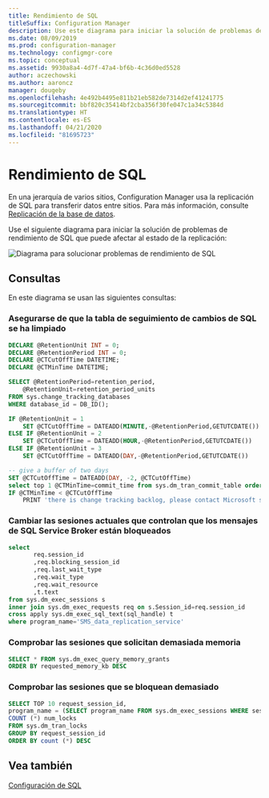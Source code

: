 ```yaml
---
title: Rendimiento de SQL
titleSuffix: Configuration Manager
description: Use este diagrama para iniciar la solución de problemas de rendimiento de SQL para Configuration Manager
ms.date: 08/09/2019
ms.prod: configuration-manager
ms.technology: configmgr-core
ms.topic: conceptual
ms.assetid: 9930a8a4-4d7f-47a4-bf6b-4c36d0ed5528
author: aczechowski
ms.author: aaroncz
manager: dougeby
ms.openlocfilehash: 4e492b4495e811b21eb582de7314d2ef41241775
ms.sourcegitcommit: bbf820c35414bf2cba356f30fe047c1a34c5384d
ms.translationtype: HT
ms.contentlocale: es-ES
ms.lasthandoff: 04/21/2020
ms.locfileid: "81695723"
---
```

# <a name="sql-performance"></a>Rendimiento de SQL

En una jerarquía de varios sitios, Configuration Manager usa la replicación de SQL para transferir datos entre sitios. Para más información, consulte [Replicación de la base de datos](../../../plan-design/hierarchy/database-replication.md).

Use el siguiente diagrama para iniciar la solución de problemas de rendimiento de SQL que puede afectar al estado de la replicación:

![Diagrama para solucionar problemas de rendimiento de SQL](media/sql-performance.png)

<!-- PNG used instead of SVG because the SQL statements wrap weird in the SVG. The SVG file exists in the same location. -->

## <a name="queries"></a>Consultas

En este diagrama se usan las siguientes consultas:

### <a name="make-sure-sql-change-tracking-table-is-cleaned-up"></a>Asegurarse de que la tabla de seguimiento de cambios de SQL se ha limpiado

```sql
DECLARE @RetentionUnit INT = 0;
DECLARE @RetentionPeriod INT = 0;
DECLARE @CTCutOffTime DATETIME;
DECLARE @CTMinTime DATETIME;

SELECT @RetentionPeriod=retention_period,  
    @RetentionUnit=retention_period_units  
FROM sys.change_tracking_databases  
WHERE database_id = DB_ID();

IF @RetentionUnit = 1
    SET @CTCutOffTime = DATEADD(MINUTE,-@RetentionPeriod,GETUTCDATE())
ELSE IF @RetentionUnit = 2
    SET @CTCutOffTime = DATEADD(HOUR,-@RetentionPeriod,GETUTCDATE())
ELSE IF @RetentionUnit = 3
    SET @CTCutOffTime = DATEADD(DAY,-@RetentionPeriod,GETUTCDATE())

-- give a buffer of two days
SET @CTCutOffTime = DATEADD(DAY, -2, @CTCutOffTime)
select top 1 @CTMinTime=commit_time from sys.dm_tran_commit_table order by commit_ts asc
IF @CTMinTime < @CTCutOffTime
    PRINT 'there is change tracking backlog, please contact Microsoft support'
```

### <a name="change-current-sessions-that-handle-sql-service-broker-messages-are-blocked"></a>Cambiar las sesiones actuales que controlan que los mensajes de SQL Service Broker están bloqueados

```sql
select
       req.session_id
       ,req.blocking_session_id
       ,req.last_wait_type
       ,req.wait_type
       ,req.wait_resource
       ,t.text
from sys.dm_exec_sessions s
inner join sys.dm_exec_requests req on s.Session_id=req.session_id
cross apply sys.dm_exec_sql_text(sql_handle) t
where program_name='SMS_data_replication_service'
```

### <a name="check-sessions-asking-too-much-memory"></a>Comprobar las sesiones que solicitan demasiada memoria

```sql
SELECT * FROM sys.dm_exec_query_memory_grants
ORDER BY requested_memory_kb DESC
```

### <a name="check-sessions-taking-too-many-locks"></a>Comprobar las sesiones que se bloquean demasiado

```sql
SELECT TOP 10 request_session_id,
program_name = (SELECT program_name FROM sys.dm_exec_sessions WHERE session_id=request_session_id),
COUNT (*) num_locks
FROM sys.dm_tran_locks
GROUP BY request_session_id
ORDER BY count (*) DESC
```

## <a name="see-also"></a>Vea también

[Configuración de SQL](sql-configuration.md)
